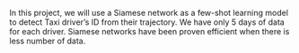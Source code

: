 In this project, we will use a Siamese network as a few-shot learning model to detect Taxi driver’s ID from their trajectory. We have only 5 days of data for each driver. Siamese networks have been proven efficient when there is less number of data.

